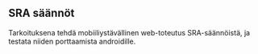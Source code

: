 ## SRA säännöt

Tarkoituksena tehdä mobiiliystävällinen web-toteutus SRA-säännöistä, ja testata niiden porttaamista androidille.
